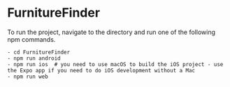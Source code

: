 # FurnitureFinder

To run the project, navigate to the directory and run one of the following npm commands.
```
- cd FurnitureFinder
- npm run android
- npm run ios  # you need to use macOS to build the iOS project - use the Expo app if you need to do iOS development without a Mac
- npm run web
```